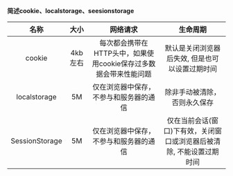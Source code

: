 **简述cookie、localstorage、seesionstorage**

|名称|大小	|网络请求	|生命周期<br/>|
|:--:|:--:|:--:|:--:|
|cookie|4kb左右|每次都会携带在HTTP头中，如果使用cookie保存过多数据会带来性能问题	|默认是关闭浏览器后失效, 但是也可以设置过期时间<br/>|
|localstorage|5M|仅在浏览器中保存，不参与和服务器的通信	|除非手动被清除，否则永久保存<br/>|
|SessionStorage|5M|仅在浏览器中保存，不参与和服务器的通信	|仅在当前会话(窗口)下有效，关闭窗口或浏览器后被清除, 不能设置过期时间<br/>|